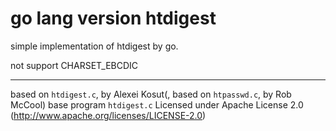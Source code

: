 # go lang version htdigest 

simple implementation of htdigest by go.

not support CHARSET_EBCDIC


---

based on `htdigest.c`, by Alexei Kosut(, based on `htpasswd.c`, by Rob McCool)
base program `htdigest.c` Licensed under Apache License 2.0 (http://www.apache.org/licenses/LICENSE-2.0)
